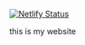 [![Netlify Status](https://api.netlify.com/api/v1/badges/00cd0f84-4f8d-41b6-9cc7-e750da80da05/deploy-status)](https://app.netlify.com/sites/hi-kev-dev/deploys)

this is my website
